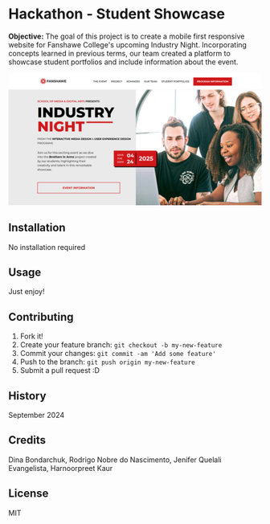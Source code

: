 # Hackathon - Student Showcase

**Objective:** The goal of this project is to create a mobile first responsive website for Fanshawe College's upcoming Industry Night. Incorporating concepts learned in previous terms, our team created a platform to showcase student portfolios and include information about the event.

![Website Photo](images/readme_picture.png)

## Installation
No installation required

## Usage
Just enjoy!

## Contributing
1. Fork it!
2. Create your feature branch: `git checkout -b my-new-feature`
3. Commit your changes: `git commit -am 'Add some feature'`
4. Push to the branch: `git push origin my-new-feature`
5. Submit a pull request :D

## History

September 2024

## Credits
Dina Bondarchuk, Rodrigo Nobre do Nascimento, Jenifer Quelali Evangelista, Harnoorpreet Kaur

## License
MIT